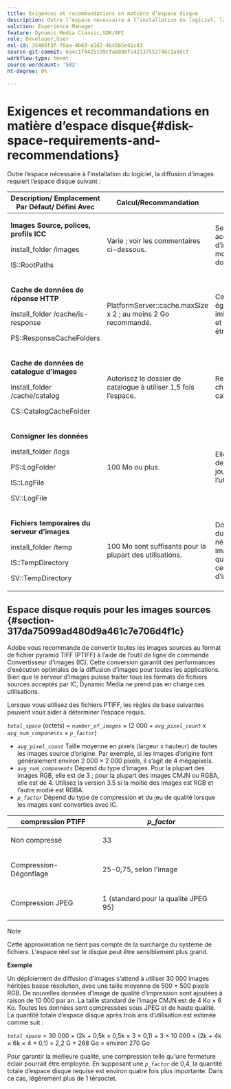 ```yaml
---
title: Exigences et recommandations en matière d’espace disque
description: Outre l’espace nécessaire à l’installation du logiciel, la diffusion d’images requiert l’espace disque suivant.
solution: Experience Manager
feature: Dynamic Media Classic,SDK/API
role: Developer,User
exl-id: 35486f3f-f0aa-4b69-a1d2-4bc6b5e41c43
source-git-commit: 6a4c1f4425199cfa6088fc42137552748c1a9dcf
workflow-type: tm+mt
source-wordcount: '503'
ht-degree: 0%

---
```


# Exigences et recommandations en matière d’espace disque{#disk-space-requirements-and-recommendations}

Outre l’espace nécessaire à l’installation du logiciel, la diffusion d’images requiert l’espace disque suivant :

<table id="table_0AE363AB76304F258A19E43500FE8423"> 
 <thead> 
  <tr> 
   <th class="entry"> <b>Description/ Emplacement Par Défaut/ Défini Avec</b> </th> 
   <th class="entry"> <b>Calcul/Recommandation</b> </th> 
   <th class="entry"> <b>Commentaires</b> </th> 
  </tr> 
 </thead>
 <tbody> 
  <tr> 
   <td> <p><b>Images Source, polices, profils ICC</b> </p> <p> <span class="filepath"> <span class="varname"> install_folder </span>/images </span> <span class="codeph"></span> </p> <p> <span class="codeph"> IS::RootPaths </span> </p> </td> 
   <td> <p>Varie ; voir les commentaires ci-dessous. </p> </td> 
   <td> <p>Seuls doivent être accessibles au serveur d’images, qui ne modifie jamais les données. </p> </td> 
  </tr> 
  <tr> 
   <td> <p><b>Cache de données de réponse HTTP</b> </p> <p> <span class="filepath"> <span class="varname"> install_folder </span>/cache/is-response </span> </p> <p> <span class="codeph"> PS::ResponseCacheFolders </span> </p> </td> 
   <td> <p> <span class="codeph"> PlatformServer::cache.maxSize </span> x 2 ; au moins 2 Go recommandé. </p> </td> 
   <td> <p>Ce cache stocke également les données imbriquées/incorporées et les images sources étrangères. </p> </td> 
  </tr> 
  <tr> 
   <td> <p><b>Cache de données de catalogue d’images</b> </p> <p> <span class="filepath"> <span class="varname"> install_folder </span>/cache/catalog </span> </p> <p> <span class="codeph"> CS::CatalogCacheFolder </span> </p> </td> 
   <td> <p>Autorisez le dossier de catalogue à utiliser 1,5 fois l’espace. </p> </td> 
   <td> <p>Renseigné lors du chargement initial des catalogues. </p> </td> 
  </tr> 
  <tr> 
   <td> <p><b>Consigner les données</b> </p> <p> <span class="filepath"> <span class="varname"> install_folder </span>/logs </span> </p> <p> <span class="codeph"> PS::LogFolder </span> </p> <p> <span class="codeph"> IS::LogFile </span> </p> <p> <span class="codeph"> SV::LogFile </span> </p> </td> 
   <td> <p>100 Mo ou plus. </p> </td> 
   <td> <p>Elle varie en fonction de la configuration de journalisation et de l’utilisation du serveur. </p> </td> 
  </tr> 
  <tr> 
   <td> <p><b>Fichiers temporaires du serveur d’images</b> </p> <p> <span class="filepath"> <span class="varname"> install_folder </span>/temp </span> </p> <p> <span class="codeph"> IS::TempDirectory </span> </p> <p> <span class="codeph"> SV::TempDirectory </span> </p> </td> 
   <td> <p>100 Mo sont suffisants pour la plupart des utilisations. </p> </td> 
   <td> <p>Données de courte durée ; peuvent être nécessaires pour les images sources autres que les PTIFF et certains formats d’image de réponse. </p> </td> 
  </tr> 
 </tbody> 
</table>

## Espace disque requis pour les images sources {#section-317da75099ad480d9a461c7e706d4f1c}

Adobe vous recommande de convertir toutes les images sources au format de fichier pyramid TIFF (PTIFF) à l’aide de l’outil de ligne de commande Convertisseur d’images (IC). Cette conversion garantit des performances d’exécution optimales de la diffusion d’images pour toutes les applications. Bien que le serveur d’images puisse traiter tous les formats de fichiers sources acceptés par IC, Dynamic Media ne prend pas en charge ces utilisations.

Lorsque vous utilisez des fichiers PTIFF, les règles de base suivantes peuvent vous aider à déterminer l’espace requis.

*`total_space`* (octets) = *`number_of_images`* × (2 000 + *`avg_pixel_count`* x *`avg_num_components`* × *`p_factor`*)

* *`avg_pixel_count`* Taille moyenne en pixels (largeur x hauteur) de toutes les images source d’origine. Par exemple, si les images d’origine font généralement environ 2 000 × 2 000 pixels, il s’agit de 4 mégapixels.
* *`avg_num_components`* Dépend du type d’images. Pour la plupart des images RGB, elle est de 3 ; pour la plupart des images CMJN ou RGBA, elle est de 4. Utilisez la version 3.5 si la moitié des images est RGB et l’autre moitié est RGBA.
* *`p_factor`* Dépend du type de compression et du jeu de qualité lorsque les images sont converties avec IC.

<table id="table_89995BECF30243569954819D07DA2A2F"> 
 <thead> 
  <tr> 
   <th class="entry"> <b>compression PTIFF</b> </th> 
   <th class="entry"> <b><i>p_factor</i></b> </th> 
  </tr> 
 </thead>
 <tbody> 
  <tr> 
   <td> <p>Non compressé </p> </td> 
   <td> <p> 33 </p> </td> 
  </tr> 
  <tr> 
   <td> <p>Compression-Dégonflage </p> </td> 
   <td> <p> 25-0,75, selon l'image </p> </td> 
  </tr> 
  <tr> 
   <td> <p>Compression JPEG </p> </td> 
   <td> <p> 1 (standard pour la qualité JPEG 95) </p> </td> 
  </tr> 
 </tbody> 
</table>

>[!NOTE]
>
>Cette approximation ne tient pas compte de la surcharge du système de fichiers. L&#39;espace réel sur le disque peut être sensiblement plus grand.

**Exemple**

Un déploiement de diffusion d’images s’attend à utiliser 30 000 images héritées basse résolution, avec une taille moyenne de 500 × 500 pixels RGB. De nouvelles données d’image de qualité d’impression sont ajoutées à raison de 10 000 par an. La taille standard de l’image CMJN est de 4 Ko × 6 Ko. Toutes les données sont compressées sous JPEG et de haute qualité. La quantité totale d’espace disque après trois ans d’utilisation est estimée comme suit :

*`total_space`* = 30 000 × (2k + 0,5k × 0,5k × 3 × 0,1) + 3 × 10 000 × (2k + 4k × 6k × 4 × 0,1) = 2,2 G + 268 Go = environ 270 Go

Pour garantir la meilleure qualité, une compression telle qu&#39;une fermeture éclair pourrait être employée. En supposant une *`p_factor`* de 0,4, la quantité totale d’espace disque requise est environ quatre fois plus importante. Dans ce cas, légèrement plus de 1 téraoctet.
